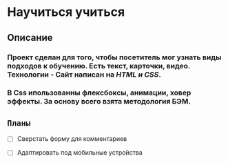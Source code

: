 # Научиться учиться

## Описание

### Проект сделан для того, чтобы посетитель **мог узнать виды подходов к обучению**. Есть текст, карточки, видео. Технологии - Сайт написан на *HTML и CSS*. 
### В Css ипользованны флексбоксы, анимации, ховер эффекты. За основу всего взята методология БЭМ.

## `Планы`

- [ ] Сверстать форму для комментариев
- [ ] Адаптировать под мобильные устройства

